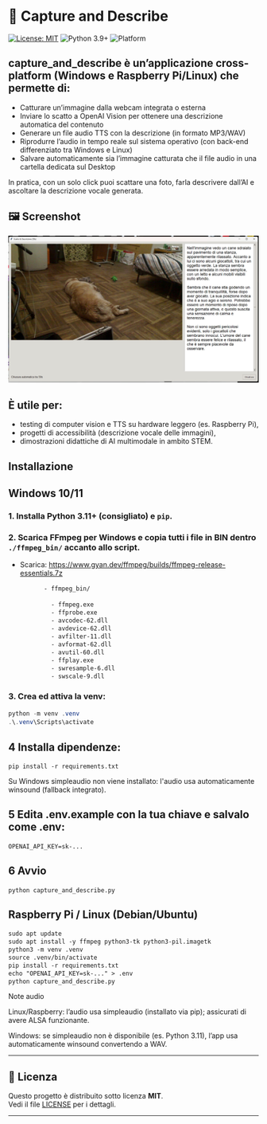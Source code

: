 # 🤖 Capture and Describe
[![License: MIT](https://img.shields.io/badge/License-MIT-yellow.svg)](LICENSE)
![Python 3.9+](https://img.shields.io/badge/python-3.9%2B-blue)
![Platform](https://img.shields.io/badge/platform-Linux%20%7C%20Windows%20%7C%20RaspberryPi-lightgrey)

## capture_and_describe è un’applicazione cross-platform (Windows e Raspberry Pi/Linux) che permette di:

- Catturare un’immagine dalla webcam integrata o esterna
- Inviare lo scatto a OpenAI Vision per ottenere una descrizione automatica del contenuto
- Generare un file audio TTS con la descrizione (in formato MP3/WAV)
- Riprodurre l’audio in tempo reale sul sistema operativo (con back-end differenziato tra Windows e Linux)
- Salvare automaticamente sia l’immagine catturata che il file audio in una cartella dedicata sul Desktop

In pratica, con un solo click puoi scattare una foto, farla descrivere dall’AI e ascoltare la descrizione vocale generata.

## 🖼️ Screenshot

![capture_adn_describe](Screenshot.jpg)


## È utile per:

- testing di computer vision e TTS su hardware leggero (es. Raspberry Pi),
- progetti di accessibilità (descrizione vocale delle immagini),
- dimostrazioni didattiche di AI multimodale in ambito STEM.

## Installazione

## Windows 10/11
### 1. Installa Python 3.11+ (consigliato) e `pip`.
### 2. Scarica **FFmpeg per Windows** e copia tutti i file in BIN dentro `./ffmpeg_bin/` accanto allo script.

- Scarica: https://www.gyan.dev/ffmpeg/builds/ffmpeg-release-essentials.7z

```
          - ffmpeg_bin/

            - ffmpeg.exe      
            - ffprobe.exe
            - avcodec-62.dll
            - avdevice-62.dll
            - avfilter-11.dll
            - avformat-62.dll
            - avutil-60.dll
            - ffplay.exe
            - swresample-6.dll
            - swscale-9.dll

```

### 3. Crea ed attiva la venv:
   ```powershell
   python -m venv .venv
   .\.venv\Scripts\activate
   
   ```
## 4 Installa dipendenze:

```
pip install -r requirements.txt
```

Su Windows simpleaudio non viene installato: l'audio usa automaticamente winsound (fallback integrato).

## 5 Edita .env.example con la tua chiave e salvalo come .env:
```
OPENAI_API_KEY=sk-...

```

## 6 Avvio
```
python capture_and_describe.py

```


## Raspberry Pi / Linux (Debian/Ubuntu)
```
sudo apt update
sudo apt install -y ffmpeg python3-tk python3-pil.imagetk
python3 -m venv .venv
source .venv/bin/activate
pip install -r requirements.txt
echo "OPENAI_API_KEY=sk-..." > .env
python capture_and_describe.py
```

Note audio

Linux/Raspberry: l’audio usa simpleaudio (installato via pip); assicurati di avere ALSA funzionante.

Windows: se simpleaudio non è disponibile (es. Python 3.11), l’app usa automaticamente winsound convertendo a WAV.

---

## 📜 Licenza

Questo progetto è distribuito sotto licenza **MIT**.  
Vedi il file [LICENSE](LICENSE) per i dettagli.

---


